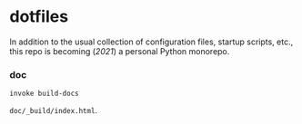 # dotfiles

In addition to the usual collection of configuration files, startup scripts, etc.,
this repo is becoming (_2021_) a personal Python monorepo.

### doc

```
invoke build-docs
```

`doc/_build/index.html`.